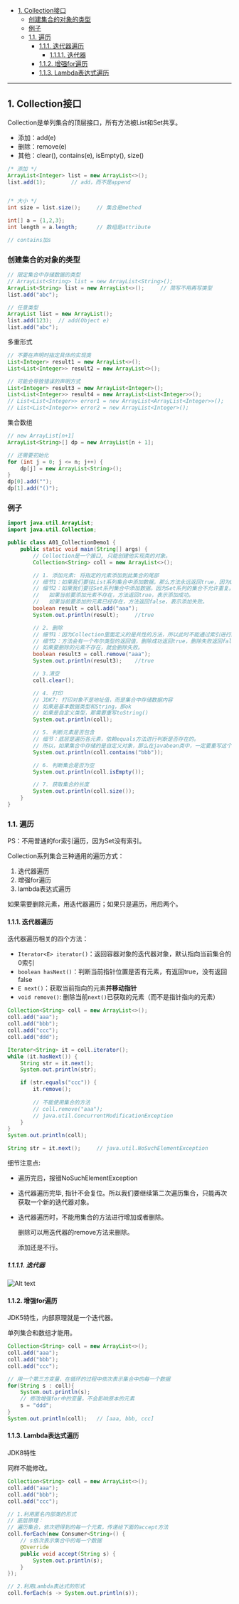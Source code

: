 - [1. Collection接口](#1-collection接口)
  - [创建集合的对象的类型](#创建集合的对象的类型)
  - [例子](#例子)
  - [1.1. 遍历](#11-遍历)
    - [1.1.1. 迭代器遍历](#111-迭代器遍历)
      - [1.1.1.1. 迭代器](#1111-迭代器)
    - [1.1.2. 增强for遍历](#112-增强for遍历)
    - [1.1.3. Lambda表达式遍历](#113-lambda表达式遍历)

---

## 1. Collection接口

Collection是单列集合的顶层接口，所有方法被List和Set共享。

- 添加：add(e)
- 删除：remove(e)
- 其他：clear(), contains(e), isEmpty(), size()


```java
/* 添加 */
ArrayList<Integer> list = new ArrayList<>();
list.add(1);        // add，而不是append


/* 大小 */
int size = list.size();     // 集合是method

int[] a = {1,2,3};
int length = a.length;      // 数组是attribute

// contains加s
```
### 创建集合的对象的类型

```java
// 限定集合中存储数据的类型
// ArrayList<String> list = new ArrayList<String>();
ArrayList<String> list = new ArrayList<>();     // 简写不用再写类型
list.add("abc");

// 任意类型
ArrayList list = new ArrayList();
list.add(123);  // add(Object e)
list.add("abc");
```

多重形式
```java
// 不要在声明时指定具体的实现类
List<Integer> result1 = new ArrayList<>();
List<List<Integer>> result2 = new ArrayList<>();

// 可能会导致错误的声明方式
List<Integer> result3 = new ArrayList<Integer>();
List<List<Integer>> result4 = new ArrayList<List<Integer>>();
// List<List<Integer>> error1 = new ArrayList<ArrayList<Integer>>();
// List<List<Integer>> error2 = new ArrayList<Integer>();
```

集合数组

```java
// new ArrayList[n+1]
ArrayList<String>[] dp = new ArrayList[n + 1];

// 还需要初始化
for (int j = 0; j <= n; j++) {
    dp[j] = new ArrayList<String>();
}
dp[0].add("");
dp[1].add("()");
```

### 例子
```java
import java.util.ArrayList;
import java.util.Collection;

public class A01_CollectionDemo1 {
    public static void main(String[] args) {
        // Collection是一个接口, 只能创建他实现类的对象。
        Collection<String> coll = new ArrayList<>();

        // 1. 添加元素: 将指定的元素添加到此集合的尾部
        // 细节1：如果我们要往List系列集合中添加数据，那么方法永远返回true，因为List系列的是允许元素重复的。
        // 细节2：如果我们要往Set系列集合中添加数据。因为Set系列的集合不允许重复。
        //   如果当前要添加元素不存在，方法返回true，表示添加成功。
        //   如果当前要添加的元素已经存在，方法返回false，表示添加失败。
        boolean result = coll.add("aaa");
        System.out.println(result);     //true

        // 2. 删除
        // 细节1：因为Collection里面定义的是共性的方法，所以此时不能通过索引进行删除。只能通过元素的对象进行删除。
        // 细节2：方法会有一个布尔类型的返回值，删除成功返回true，删除失败返回false
        // 如果要删除的元素不存在，就会删除失败。
        boolean result3 = coll.remove("aaa");
        System.out.println(result3);    //true

        // 3.清空
        coll.clear();

        // 4. 打印
        // JDK7: 打印对象不是地址值，而是集合中存储数据内容
        // 如果是基本数据类型和String，那ok
        // 如果是自定义类型，那需要重写toString()
        System.out.println(coll);

        // 5. 判断元素是否包含
        // 细节：底层是遍历各元素，依赖equals方法进行判断是否存在的。
        // 所以，如果集合中存储的是自定义对象，那么在javabean类中，一定要重写这个类的equals方法。
        System.out.println(coll.contains("bbb"));

        // 6. 判断集合是否为空
        System.out.println(coll.isEmpty()); 

        // 7. 获取集合的长度
        System.out.println(coll.size());
    }
}
```

### 1.1. 遍历

PS：不用普通的for索引遍历，因为Set没有索引。

Collection系列集合三种通用的遍历方式：
1. 迭代器遍历
2. 增强for遍历
3. lambda表达式遍历

如果需要删除元素，用迭代器遍历；如果只是遍历，用后两个。

#### 1.1.1. 迭代器遍历

迭代器遍历相关的四个方法：
- `Iterator<E> iterator()`：返回容器对象的迭代器对象，默认指向当前集合的0索引
- `boolean hasNext()`：判断当前指针位置是否有元素，有返回true，没有返回false
- `E next()`：获取当前指向的元素**并移动指针**
- `void remove()`: 删除当前`next()`已获取的元素（而不是指针指向的元素）

```java
Collection<String> coll = new ArrayList<>();
coll.add("aaa");
coll.add("bbb");
coll.add("ccc");
coll.add("ddd");

Iterator<String> it = coll.iterator();
while (it.hasNext()) {
    String str = it.next();
    System.out.println(str);

    if (str.equals("ccc")) {
        it.remove();
        
        // 不能使用集合的方法
        // coll.remove("aaa");
        // java.util.ConcurrentModificationException
    }
}
System.out.println(coll);

String str = it.next();     // java.util.NoSuchElementException
```

细节注意点:
- 遍历完后，报错NoSuchElementException
- 迭代器遍历完毕, 指针不会复位。所以我们要继续第二次遍历集合，只能再次获取一个新的迭代器对象。
- 迭代器遍历时，不能用集合的方法进行增加或者删除。
    
    删除可以用迭代器的remove方法来删除。

    添加还是不行。


##### 1.1.1.1. 迭代器
![Alt text](../../../images/image-15.png)

#### 1.1.2. 增强for遍历

JDK5特性，内部原理就是一个迭代器。

单列集合和数组才能用。

```java
Collection<String> coll = new ArrayList<>();
coll.add("aaa");
coll.add("bbb");
coll.add("ccc");

// 用一个第三方变量，在循环的过程中依次表示集合中的每一个数据
for(String s : coll){
    System.out.println(s);
    // 修改增强for中的变量，不会影响原本的元素
    s = "ddd";
}
System.out.println(coll);   // [aaa, bbb, ccc]
```
#### 1.1.3. Lambda表达式遍历

JDK8特性

同样不能修改。
```java
Collection<String> coll = new ArrayList<>();
coll.add("aaa");
coll.add("bbb");
coll.add("ccc");

// 1.利用匿名内部类的形式
// 底层原理：
// 遍历集合，依次把得到的每一个元素，传递给下面的accept方法
coll.forEach(new Consumer<String>() {
    // s依次表示集合中的每一个数据
    @Override
    public void accept(String s) {
        System.out.println(s);
    }
});

// 2.利用Lambda表达式的形式
coll.forEach(s -> System.out.println(s));
```

